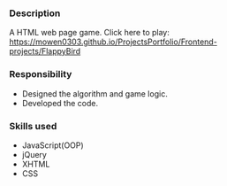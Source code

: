 ### Description
A HTML web page game.
Click here to play: https://mowen0303.github.io/ProjectsPortfolio/Frontend-projects/FlappyBird

### Responsibility
- Designed the algorithm and game logic.
- Developed the code.

### Skills used
- JavaScript(OOP)
- jQuery
- XHTML
- CSS
